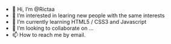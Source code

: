 - 👋 Hi, I’m @Rictaa
- 👀 I’m interested in learing new people with the same interests
- 🌱 I’m currently learning HTML5 / CSS3 and Javascript
- 💞️ I’m looking to collaborate on ...
- 📫 How to reach me by email.

<!---
Rictaa/Rictaa is a ✨ special ✨ repository because its `README.md` (this file) appears on your GitHub profile.
You can click the Preview link to take a look at your changes.
--->
